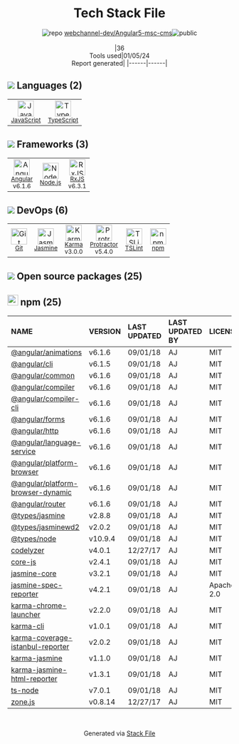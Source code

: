 <!--
&lt;--- Readme.md Snippet without images Start ---&gt;
## Tech Stack
webchannel-dev/Angular5-msc-cms is built on the following main stack:

- [Jasmine](http://jasmine.github.io/) – Javascript Testing Framework
- [Node.js](http://nodejs.org/) – Frameworks (Full Stack)
- [JavaScript](https://developer.mozilla.org/en-US/docs/Web/JavaScript) – Languages
- [Karma](http://karma-runner.github.io/) – Browser Testing
- [TypeScript](http://www.typescriptlang.org) – Languages
- [Protractor](http://angular.github.io/protractor) – Javascript Testing Framework
- [RxJS](http://reactivex.io/rxjs/) – Concurrency Frameworks
- [Angular](https://angular.io) – Javascript MVC Frameworks
- [TSLint](https://github.com/palantir/tslint) – Code Review

Full tech stack [here](/techstack.md)

&lt;--- Readme.md Snippet without images End ---&gt;

&lt;--- Readme.md Snippet with images Start ---&gt;
## Tech Stack
webchannel-dev/Angular5-msc-cms is built on the following main stack:

- <img width='25' height='25' src='https://img.stackshare.io/service/831/7c0b595409af531b9cdeb07f8c513e8b.png' alt='Jasmine'/> [Jasmine](http://jasmine.github.io/) – Javascript Testing Framework
- <img width='25' height='25' src='https://img.stackshare.io/service/1011/n1JRsFeB_400x400.png' alt='Node.js'/> [Node.js](http://nodejs.org/) – Frameworks (Full Stack)
- <img width='25' height='25' src='https://img.stackshare.io/service/1209/javascript.jpeg' alt='JavaScript'/> [JavaScript](https://developer.mozilla.org/en-US/docs/Web/JavaScript) – Languages
- <img width='25' height='25' src='https://img.stackshare.io/service/1420/TidYGd6a.png' alt='Karma'/> [Karma](http://karma-runner.github.io/) – Browser Testing
- <img width='25' height='25' src='https://img.stackshare.io/service/1612/bynNY5dJ.jpg' alt='TypeScript'/> [TypeScript](http://www.typescriptlang.org) – Languages
- <img width='25' height='25' src='https://img.stackshare.io/service/1754/protractor-logo1.png' alt='Protractor'/> [Protractor](http://angular.github.io/protractor) – Javascript Testing Framework
- <img width='25' height='25' src='https://img.stackshare.io/service/1796/984368.png' alt='RxJS'/> [RxJS](http://reactivex.io/rxjs/) – Concurrency Frameworks
- <img width='25' height='25' src='https://img.stackshare.io/service/3745/cb8U-gL6_400x400.jpg' alt='Angular'/> [Angular](https://angular.io) – Javascript MVC Frameworks
- <img width='25' height='25' src='https://img.stackshare.io/service/5561/303157.png' alt='TSLint'/> [TSLint](https://github.com/palantir/tslint) – Code Review

Full tech stack [here](/techstack.md)

&lt;--- Readme.md Snippet with images End ---&gt;
-->
<div align="center">

# Tech Stack File
![](https://img.stackshare.io/repo.svg "repo") [webchannel-dev/Angular5-msc-cms](https://github.com/webchannel-dev/Angular5-msc-cms)![](https://img.stackshare.io/public_badge.svg "public")
<br/><br/>
|36<br/>Tools used|01/05/24 <br/>Report generated|
|------|------|
</div>

## <img src='https://img.stackshare.io/languages.svg'/> Languages (2)
<table><tr>
  <td align='center'>
  <img width='36' height='36' src='https://img.stackshare.io/service/1209/javascript.jpeg' alt='JavaScript'>
  <br>
  <sub><a href="https://developer.mozilla.org/en-US/docs/Web/JavaScript">JavaScript</a></sub>
  <br>
  <sub></sub>
</td>

<td align='center'>
  <img width='36' height='36' src='https://img.stackshare.io/service/1612/bynNY5dJ.jpg' alt='TypeScript'>
  <br>
  <sub><a href="http://www.typescriptlang.org">TypeScript</a></sub>
  <br>
  <sub></sub>
</td>

</tr>
</table>

## <img src='https://img.stackshare.io/frameworks.svg'/> Frameworks (3)
<table><tr>
  <td align='center'>
  <img width='36' height='36' src='https://img.stackshare.io/service/3745/cb8U-gL6_400x400.jpg' alt='Angular'>
  <br>
  <sub><a href="https://angular.io">Angular</a></sub>
  <br>
  <sub>v6.1.6</sub>
</td>

<td align='center'>
  <img width='36' height='36' src='https://img.stackshare.io/service/1011/n1JRsFeB_400x400.png' alt='Node.js'>
  <br>
  <sub><a href="http://nodejs.org/">Node.js</a></sub>
  <br>
  <sub></sub>
</td>

<td align='center'>
  <img width='36' height='36' src='https://img.stackshare.io/service/1796/984368.png' alt='RxJS'>
  <br>
  <sub><a href="http://reactivex.io/rxjs/">RxJS</a></sub>
  <br>
  <sub>v6.3.1</sub>
</td>

</tr>
</table>

## <img src='https://img.stackshare.io/devops.svg'/> DevOps (6)
<table><tr>
  <td align='center'>
  <img width='36' height='36' src='https://img.stackshare.io/service/1046/git.png' alt='Git'>
  <br>
  <sub><a href="http://git-scm.com/">Git</a></sub>
  <br>
  <sub></sub>
</td>

<td align='center'>
  <img width='36' height='36' src='https://img.stackshare.io/service/831/7c0b595409af531b9cdeb07f8c513e8b.png' alt='Jasmine'>
  <br>
  <sub><a href="http://jasmine.github.io/">Jasmine</a></sub>
  <br>
  <sub></sub>
</td>

<td align='center'>
  <img width='36' height='36' src='https://img.stackshare.io/service/1420/TidYGd6a.png' alt='Karma'>
  <br>
  <sub><a href="http://karma-runner.github.io/">Karma</a></sub>
  <br>
  <sub>v3.0.0</sub>
</td>

<td align='center'>
  <img width='36' height='36' src='https://img.stackshare.io/service/1754/protractor-logo1.png' alt='Protractor'>
  <br>
  <sub><a href="http://angular.github.io/protractor">Protractor</a></sub>
  <br>
  <sub>v5.4.0</sub>
</td>

<td align='center'>
  <img width='36' height='36' src='https://img.stackshare.io/service/5561/303157.png' alt='TSLint'>
  <br>
  <sub><a href="https://github.com/palantir/tslint">TSLint</a></sub>
  <br>
  <sub></sub>
</td>

<td align='center'>
  <img width='36' height='36' src='https://img.stackshare.io/service/1120/lejvzrnlpb308aftn31u.png' alt='npm'>
  <br>
  <sub><a href="https://www.npmjs.com/">npm</a></sub>
  <br>
  <sub></sub>
</td>

</tr>
</table>


## <img src='https://img.stackshare.io/group.svg' /> Open source packages (25)</h2>

## <img width='24' height='24' src='https://img.stackshare.io/service/1120/lejvzrnlpb308aftn31u.png'/> npm (25)

|NAME|VERSION|LAST UPDATED|LAST UPDATED BY|LICENSE|VULNERABILITIES|
|:------|:------|:------|:------|:------|:------|
|[@angular/animations](https://www.npmjs.com/@angular/animations)|v6.1.6|09/01/18|AJ |MIT|N/A|
|[@angular/cli](https://www.npmjs.com/@angular/cli)|v6.1.5|09/01/18|AJ |MIT|N/A|
|[@angular/common](https://www.npmjs.com/@angular/common)|v6.1.6|09/01/18|AJ |MIT|N/A|
|[@angular/compiler](https://www.npmjs.com/@angular/compiler)|v6.1.6|09/01/18|AJ |MIT|N/A|
|[@angular/compiler-cli](https://www.npmjs.com/@angular/compiler-cli)|v6.1.6|09/01/18|AJ |MIT|N/A|
|[@angular/forms](https://www.npmjs.com/@angular/forms)|v6.1.6|09/01/18|AJ |MIT|N/A|
|[@angular/http](https://www.npmjs.com/@angular/http)|v6.1.6|09/01/18|AJ |MIT|N/A|
|[@angular/language-service](https://www.npmjs.com/@angular/language-service)|v6.1.6|09/01/18|AJ |MIT|N/A|
|[@angular/platform-browser](https://www.npmjs.com/@angular/platform-browser)|v6.1.6|09/01/18|AJ |MIT|N/A|
|[@angular/platform-browser-dynamic](https://www.npmjs.com/@angular/platform-browser-dynamic)|v6.1.6|09/01/18|AJ |MIT|N/A|
|[@angular/router](https://www.npmjs.com/@angular/router)|v6.1.6|09/01/18|AJ |MIT|N/A|
|[@types/jasmine](https://www.npmjs.com/@types/jasmine)|v2.8.8|09/01/18|AJ |MIT|N/A|
|[@types/jasminewd2](https://www.npmjs.com/@types/jasminewd2)|v2.0.2|09/01/18|AJ |MIT|N/A|
|[@types/node](https://www.npmjs.com/@types/node)|v10.9.4|09/01/18|AJ |MIT|N/A|
|[codelyzer](https://www.npmjs.com/codelyzer)|v4.0.1|12/27/17|AJ |MIT|N/A|
|[core-js](https://www.npmjs.com/core-js)|v2.4.1|09/01/18|AJ |MIT|N/A|
|[jasmine-core](https://www.npmjs.com/jasmine-core)|v3.2.1|09/01/18|AJ |MIT|N/A|
|[jasmine-spec-reporter](https://www.npmjs.com/jasmine-spec-reporter)|v4.2.1|09/01/18|AJ |Apache-2.0|N/A|
|[karma-chrome-launcher](https://www.npmjs.com/karma-chrome-launcher)|v2.2.0|09/01/18|AJ |MIT|N/A|
|[karma-cli](https://www.npmjs.com/karma-cli)|v1.0.1|09/01/18|AJ |MIT|N/A|
|[karma-coverage-istanbul-reporter](https://www.npmjs.com/karma-coverage-istanbul-reporter)|v2.0.2|09/01/18|AJ |MIT|N/A|
|[karma-jasmine](https://www.npmjs.com/karma-jasmine)|v1.1.0|09/01/18|AJ |MIT|N/A|
|[karma-jasmine-html-reporter](https://www.npmjs.com/karma-jasmine-html-reporter)|v1.3.1|09/01/18|AJ |MIT|N/A|
|[ts-node](https://www.npmjs.com/ts-node)|v7.0.1|09/01/18|AJ |MIT|N/A|
|[zone.js](https://www.npmjs.com/zone.js)|v0.8.14|12/27/17|AJ |MIT|N/A|

<br/>
<div align='center'>

Generated via [Stack File](https://github.com/marketplace/stack-file)

